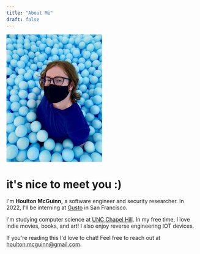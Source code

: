 ```yaml
---
title: "About Me"
draft: false
---
```


![me](/img/me-scaled.jpg)

# it's nice to meet you :)

I'm **Houlton McGuinn,** a software engineer and security researcher. In 2022, I'll be interning at [Gusto](https://www.gusto.com) in San Francisco.

I'm studying computer science at [UNC Chapel Hill](https://www.unc.edu). In my free time, I love indie movies, books, and art! I also enjoy reverse engineering IOT devices.

If you're reading this I'd love to chat! Feel free to reach out at houlton.mcguinn@gmail.com.